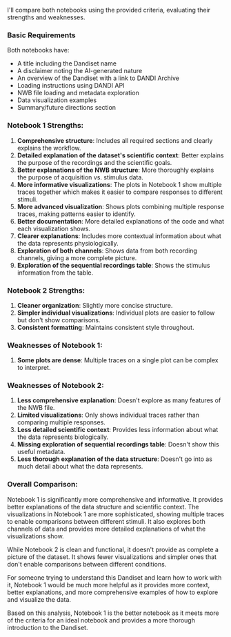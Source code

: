 I'll compare both notebooks using the provided criteria, evaluating their strengths and weaknesses.

### Basic Requirements
Both notebooks have:
- A title including the Dandiset name
- A disclaimer noting the AI-generated nature
- An overview of the Dandiset with a link to DANDI Archive
- Loading instructions using DANDI API
- NWB file loading and metadata exploration
- Data visualization examples
- Summary/future directions section

### Notebook 1 Strengths:
1. **Comprehensive structure**: Includes all required sections and clearly explains the workflow.
2. **Detailed explanation of the dataset's scientific context**: Better explains the purpose of the recordings and the scientific goals.
3. **Better explanations of the NWB structure**: More thoroughly explains the purpose of acquisition vs. stimulus data.
4. **More informative visualizations**: The plots in Notebook 1 show multiple traces together which makes it easier to compare responses to different stimuli.
5. **More advanced visualization**: Shows plots combining multiple response traces, making patterns easier to identify.
6. **Better documentation**: More detailed explanations of the code and what each visualization shows.
7. **Clearer explanations**: Includes more contextual information about what the data represents physiologically.
8. **Exploration of both channels**: Shows data from both recording channels, giving a more complete picture.
9. **Exploration of the sequential recordings table**: Shows the stimulus information from the table.

### Notebook 2 Strengths:
1. **Cleaner organization**: Slightly more concise structure.
2. **Simpler individual visualizations**: Individual plots are easier to follow but don't show comparisons.
3. **Consistent formatting**: Maintains consistent style throughout.

### Weaknesses of Notebook 1:
1. **Some plots are dense**: Multiple traces on a single plot can be complex to interpret.

### Weaknesses of Notebook 2:
1. **Less comprehensive explanation**: Doesn't explore as many features of the NWB file.
2. **Limited visualizations**: Only shows individual traces rather than comparing multiple responses.
3. **Less detailed scientific context**: Provides less information about what the data represents biologically.
4. **Missing exploration of sequential recordings table**: Doesn't show this useful metadata.
5. **Less thorough explanation of the data structure**: Doesn't go into as much detail about what the data represents.

### Overall Comparison:
Notebook 1 is significantly more comprehensive and informative. It provides better explanations of the data structure and scientific context. The visualizations in Notebook 1 are more sophisticated, showing multiple traces to enable comparisons between different stimuli. It also explores both channels of data and provides more detailed explanations of what the visualizations show.

While Notebook 2 is clean and functional, it doesn't provide as complete a picture of the dataset. It shows fewer visualizations and simpler ones that don't enable comparisons between different conditions.

For someone trying to understand this Dandiset and learn how to work with it, Notebook 1 would be much more helpful as it provides more context, better explanations, and more comprehensive examples of how to explore and visualize the data.

Based on this analysis, Notebook 1 is the better notebook as it meets more of the criteria for an ideal notebook and provides a more thorough introduction to the Dandiset.
